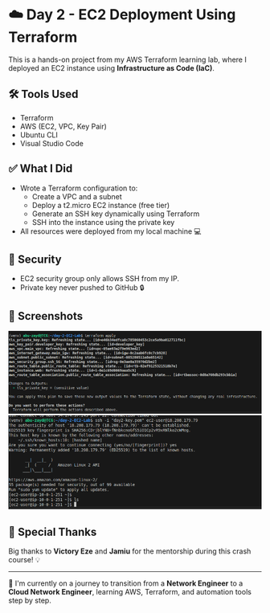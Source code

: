 # ☁️ Day 2 - EC2 Deployment Using Terraform

This is a hands-on project from my AWS Terraform learning lab, where I deployed an EC2 instance using **Infrastructure as Code (IaC)**.

## 🛠️ Tools Used
- Terraform
- AWS (EC2, VPC, Key Pair)
- Ubuntu CLI
- Visual Studio Code

## ✅ What I Did
- Wrote a Terraform configuration to:
  - Create a VPC and a subnet
  - Deploy a t2.micro EC2 instance (free tier)
  - Generate an SSH key dynamically using Terraform
  - SSH into the instance using the private key
- All resources were deployed from my local machine 💻

## 🔐 Security
- EC2 security group only allows SSH from my IP.
- Private key never pushed to GitHub 🔒

## 📸 Screenshots

![Terraform Apply](./screenshots/terraform-apply-success.png)
![SSH into EC2](./screenshots/ssh-success.png)

## 🙏 Special Thanks
Big thanks to **Victory Eze** and **Jamiu** for the mentorship during this crash course! 💡

---

🧠 I'm currently on a journey to transition from a **Network Engineer** to a **Cloud Network Engineer**, learning AWS, Terraform, and automation tools step by step.

